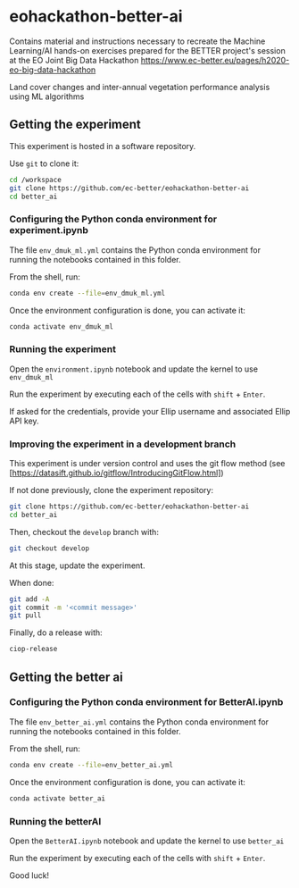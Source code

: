 # eohackathon-better-ai
Contains material and instructions necessary to recreate the Machine Learning/AI hands-on exercises prepared for the BETTER project's session at the EO Joint Big Data Hackathon https://www.ec-better.eu/pages/h2020-eo-big-data-hackathon

Land cover changes and inter-annual vegetation performance analysis using ML algorithms

## Getting the experiment

This experiment is hosted in a software repository.

Use `git` to clone it:

```bash
cd /workspace
git clone https://github.com/ec-better/eohackathon-better-ai
cd better_ai
```

### Configuring the Python conda environment for experiment.ipynb

The file `env_dmuk_ml.yml` contains the Python conda environment for running the notebooks contained in this folder.

From the shell, run:

```bash
conda env create --file=env_dmuk_ml.yml
```

Once the environment configuration is done, you can activate it:

```bash
conda activate env_dmuk_ml
```

### Running the experiment

Open the `environment.ipynb` notebook and update the kernel to use `env_dmuk_ml`

Run the experiment by executing each of the cells with `shift` + `Enter`.

If asked for the credentials, provide your Ellip username and associated Ellip API key.

### Improving the experiment in a development branch

This experiment is under version control and uses the git flow method (see [https://datasift.github.io/gitflow/IntroducingGitFlow.html])

If not done previously, clone the experiment repository:

```bash
git clone https://github.com/ec-better/eohackathon-better-ai
cd better_ai
```

Then, checkout the `develop` branch with:

```bash
git checkout develop
```

At this stage, update the experiment.

When done:

```bash
git add -A
git commit -m '<commit message>'
git pull
```

Finally, do a release with:

```bash
ciop-release
```

## Getting the better ai


### Configuring the Python conda environment for BetterAI.ipynb

The file `env_better_ai.yml` contains the Python conda environment for running the notebooks contained in this folder.

From the shell, run:

```bash
conda env create --file=env_better_ai.yml
```

Once the environment configuration is done, you can activate it:

```bash
conda activate better_ai
```

### Running the betterAI

Open the `BetterAI.ipynb` notebook and update the kernel to use `better_ai`

Run the experiment by executing each of the cells with `shift` + `Enter`.

Good luck! 
